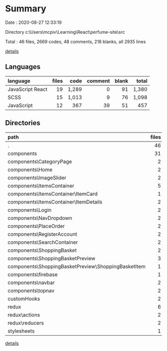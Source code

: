 # Summary

Date : 2020-08-27 12:33:19

Directory c:\Users\mcpiv\Learning\React\perfume-site\src

Total : 46 files,  2669 codes, 48 comments, 218 blanks, all 2935 lines

[details](details.md)

## Languages
| language | files | code | comment | blank | total |
| :--- | ---: | ---: | ---: | ---: | ---: |
| JavaScript React | 19 | 1,289 | 0 | 91 | 1,380 |
| SCSS | 15 | 1,013 | 9 | 76 | 1,098 |
| JavaScript | 12 | 367 | 39 | 51 | 457 |

## Directories
| path | files | code | comment | blank | total |
| :--- | ---: | ---: | ---: | ---: | ---: |
| . | 46 | 2,669 | 48 | 218 | 2,935 |
| components | 31 | 2,258 | 7 | 151 | 2,416 |
| components\CategoryPage | 2 | 192 | 0 | 10 | 202 |
| components\Home | 2 | 19 | 5 | 6 | 30 |
| components\ImageSlider | 2 | 83 | 0 | 12 | 95 |
| components\ItemsContainer | 5 | 392 | 0 | 27 | 419 |
| components\ItemsContainer\ItemCard | 1 | 50 | 0 | 4 | 54 |
| components\ItemsContainer\ItemDetails | 2 | 229 | 0 | 13 | 242 |
| components\Login | 2 | 113 | 0 | 11 | 124 |
| components\NavDropdown | 2 | 52 | 0 | 7 | 59 |
| components\PlaceOrder | 2 | 320 | 0 | 11 | 331 |
| components\RegisterAccount | 2 | 176 | 0 | 9 | 185 |
| components\SearchContainer | 2 | 57 | 0 | 6 | 63 |
| components\ShoppingBasket | 2 | 125 | 0 | 8 | 133 |
| components\ShoppingBasketPreview | 3 | 175 | 0 | 12 | 187 |
| components\ShoppingBasketPreview\ShoppingBasketItem | 1 | 42 | 0 | 4 | 46 |
| components\firebase | 1 | 18 | 1 | 3 | 22 |
| components\navbar | 2 | 386 | 1 | 17 | 404 |
| components\topnav | 2 | 150 | 0 | 12 | 162 |
| customHooks | 2 | 31 | 0 | 12 | 43 |
| redux | 6 | 171 | 0 | 22 | 193 |
| redux\actions | 2 | 35 | 0 | 6 | 41 |
| redux\reducers | 2 | 113 | 0 | 8 | 121 |
| stylesheets | 1 | 5 | 0 | 1 | 6 |

[details](details.md)